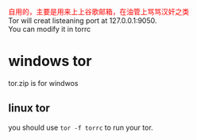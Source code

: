 <font color=red> 自用的，主要是用来上上谷歌邮箱，在油管上骂骂汉奸之类</font> <br>
Tor will creat listeaning port at 127.0.0.1:9050.<br>
You can modify it in torrc
# windows tor

tor.zip is for windwos

## linux tor
you should use <code>tor -f torrc</code> to run your tor.
